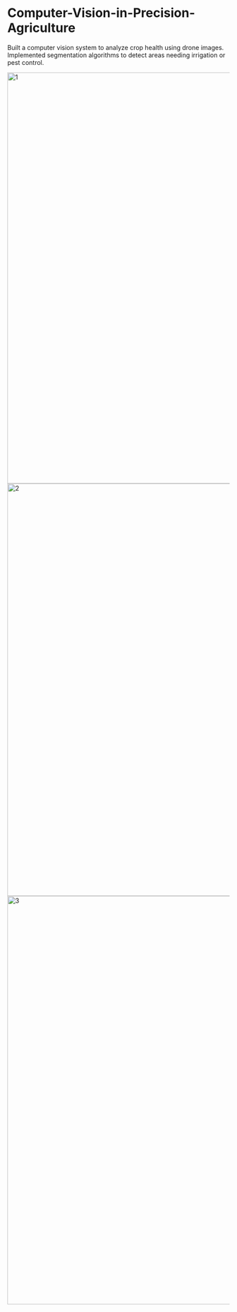 # Computer-Vision-in-Precision-Agriculture
Built a computer vision system to analyze crop health using drone images.  Implemented segmentation algorithms to detect areas needing irrigation or pest control.

<img width="932" alt="1" src="https://github.com/user-attachments/assets/6d91c550-7a57-49c5-8227-5690756bbc6d" />

<img width="935" alt="2" src="https://github.com/user-attachments/assets/ab9d65c8-fd58-483c-88ad-f93e8d318472" />

<img width="926" alt="3" src="https://github.com/user-attachments/assets/0f267098-e53d-42d8-8e2f-17bf9c0e17ed" />

